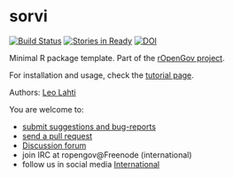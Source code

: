 sorvi
=====

[![Build Status](https://api.travis-ci.org/rOpenGov/template.png)](https://travis-ci.org/rOpenGov/template)
[![Stories in Ready](https://badge.waffle.io/ropengov/template.png?label=Ready)](http://waffle.io/ropengov/template)
[![DOI](https://zenodo.org/badge/4203/rOpenGov/template.png)](https://github.com/rOpenGov/template)


Minimal R package template. Part of the [rOpenGov
project](http://ropengov.github.io/). 

For installation and usage, check the [tutorial
page](https://github.com/rOpenGov/template/blob/master/vignettes/template_tutorial.md).

Authors: [Leo Lahti](https://github.com/antagomir/)


You are welcome to:
  
  * [submit suggestions and bug-reports](https://github.com/louhos/template/issues)
  * [send a pull request](https://github.com/louhos/template/)
  * [Discussion forum](https://groups.google.com/forum/?hl=fi#!forum/ropengov-forum)
  * join IRC at ropengov@Freenode (international)
  * follow us in social media [International](http://ropengov.github.io/contribute/)
 
